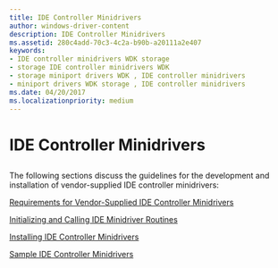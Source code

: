 ```yaml
---
title: IDE Controller Minidrivers
author: windows-driver-content
description: IDE Controller Minidrivers
ms.assetid: 280c4add-70c3-4c2a-b90b-a20111a2e407
keywords:
- IDE controller minidrivers WDK storage
- storage IDE controller minidrivers WDK
- storage miniport drivers WDK , IDE controller minidrivers
- miniport drivers WDK storage , IDE controller minidrivers
ms.date: 04/20/2017
ms.localizationpriority: medium
---
```


# IDE Controller Minidrivers


## <span id="ddk_ide_controller_minidrivers_kg"></span><span id="DDK_IDE_CONTROLLER_MINIDRIVERS_KG"></span>


The following sections discuss the guidelines for the development and installation of vendor-supplied IDE controller minidrivers:

[Requirements for Vendor-Supplied IDE Controller Minidrivers](requirements-for-vendor-supplied-ide-controller-minidrivers.md)

[Initializing and Calling IDE Minidriver Routines](initializing-and-calling-ide-minidriver-routines.md)

[Installing IDE Controller Minidrivers](installing-ide-controller-minidrivers.md)

[Sample IDE Controller Minidrivers](sample-ide-controller-minidrivers.md)

 

 




